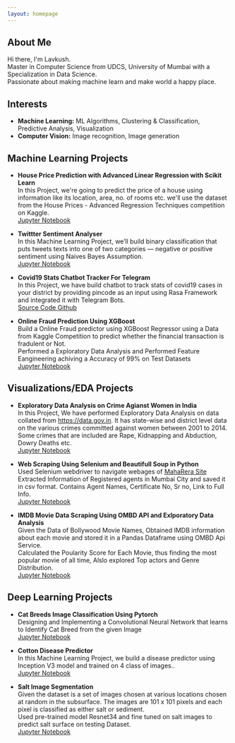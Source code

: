```yaml
---
layout: homepage
---
```


## About Me

Hi there, I'm Lavkush.
<br>
Master in Computer Science from UDCS, University of Mumbai with a Specialization in Data Science.
<br>
Passionate about making machine learn and make world a happy place.

## Interests

- **Machine Learning:** ML Algorithms, Clustering & Classification, Predictive Analysis, Visualization
- **Computer Vision:** Image recognition, Image generation


## Machine Learning Projects
- **House Price Prediction with Advanced Linear Regression with Scikit Learn** 
<br>In this Project, we're going to predict the price of a house using information like its location, area, no. of rooms etc. we'll use the dataset from the House Prices - Advanced Regression Techniques competition on Kaggle.
<br>[Jupyter Notebook](https://github.com/llavkush/HelloWorld/blob/master/House_Price_Prediction_with_advanced_Linear_Regression.ipynb)

- **Twittter Sentiment Analyser** 
<br>In this Machine Learning Project, we’ll build binary classification that puts tweets texts into one of two categories — negative or positive sentiment using Naives Bayes Assumption.
<br>[Jupyter Notebook](https://github.com/llavkush/HelloWorld/blob/master/Twitter_Sentiment_Analyzer%20(1).ipynb)

- **Covid19 Stats Chatbot Tracker For Telegram** 
<br>In this Project, we have build chatbot to track stats of covid19 cases in your district by providing pincode as an input using Rasa Framework and integrated it with Telegram Bots. 
<br>[Source Code Github](https://github.com/llavkush/Data-Science/tree/Master/Rasa%20Chatbot)

- **Online Fraud Prediction Using XGBoost** 
<br>Build a Online Fraud predictor using XGBoost Regressor using a Data from Kaggle Competition to predict whether the financial transaction is fradulent or Not.
<br>Performed a Exploratory Data Analysis and Performed Feature Eangineering achiving a Accuracy of 99% on Test Datasets 
<br>[Jupyter Notebook](https://github.com/llavkush/HelloWorld/blob/master/Online_Fraud_Prediction_Using_XGBoost_.ipynb)


## Visualizations/EDA Projects
- **Exploratory Data Analysis on Crime Agianst Women in India** 
<br>In this Project, We have performed Exploratory Data Analysis on data collated from https://data.gov.in. It has state-wise and district level data on the various crimes committed against women between 2001 to 2014. Some crimes that are included are Rape, Kidnapping and Abduction, Dowry Deaths etc. 
<br>[Jupyter Notebook](https://github.com/llavkush/HelloWorld/blob/master/Exploratory_Data_Analysis_on_Crime_Agianst_Women_in_India.ipynb)

- **Web Scraping Using Selenium and Beautifull Soup in Python** 
<br>Used Selenium webdriver to navigate webages of [MahaRera Site](https://maharerait.mahaonline.gov.in/)
<br>Extracted Information of Registered agents in Mumbai City and saved it in csv format. Contains Agent Names, Certificate No, Sr no, Link to Full Info.
<br>[Jupyter Notebook](https://github.com/llavkush/HelloWorld/blob/master/Maharera_Web_Scraing.ipynb)

- **IMDB Movie Data Scraping Using OMBD API and Exlporatory Data Analysis** 
<br>Given the Data of Bollywood Movie Names, Obtained IMDB information about each movie and stored it in a Pandas Dataframe using OMBD Api Service.
<br>Calculated the Poularity Score for Each Movie, thus finding the most popular movie of all time, Alslo explored Top actors and Genre Distribution.
<br>[Jupyter Notebook](https://github.com/llavkush/HelloWorld/blob/master/IMDB_Analysis%20(1).ipynb)


## Deep Learning Projects
- **Cat Breeds Image Classification Using Pytorch** 
<br>Designing and Implementing a Convolutional Neural Network that learns to Identify Cat Breed from the given Image
<br>[Jupyter Notebook](https://github.com/llavkush/HelloWorld/blob/master/Cat_breed_image_classificationmodel.ipynb)

- **Cotton Disease Predictor** 
<br>In this Machine Learning Project, we build a disease predictor using Inception V3 model and trained on 4 class of images..
<br>[Jupyter Notebook](https://github.com/llavkush/HelloWorld/blob/master/Cotton_Disease_Prediction.ipynb)

- **Salt Image Segmentation** 
<br>Given the dataset is a set of images chosen at various locations chosen at random in the subsurface. The images are 101 x 101 pixels and each pixel is classified as either salt or sediment.
<br>Used pre-trained model Resnet34 and fine tuned on salt images to predict salt surface on testing Dataset.
<br>[Jupyter Notebook](https://github.com/llavkush/HelloWorld/blob/master/Salt_Image_Segmentation.ipynb)


